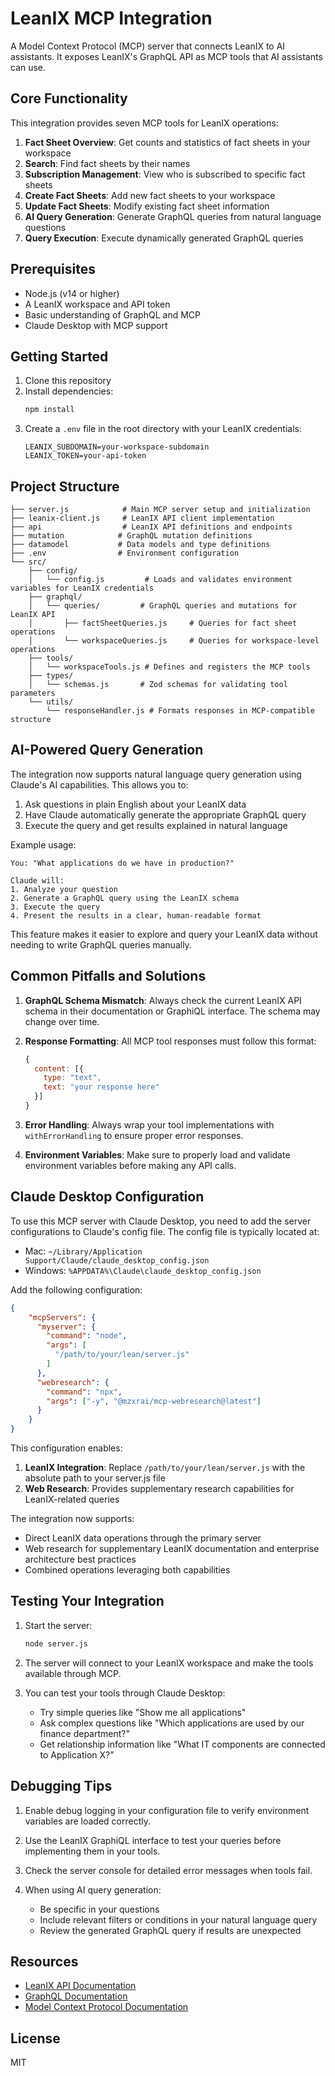 # LeanIX MCP Integration

A Model Context Protocol (MCP) server that connects LeanIX to AI assistants. It exposes LeanIX's GraphQL API as MCP tools that AI assistants can use.

## Core Functionality

This integration provides seven MCP tools for LeanIX operations:

1. **Fact Sheet Overview**: Get counts and statistics of fact sheets in your workspace
2. **Search**: Find fact sheets by their names
3. **Subscription Management**: View who is subscribed to specific fact sheets
4. **Create Fact Sheets**: Add new fact sheets to your workspace
5. **Update Fact Sheets**: Modify existing fact sheet information
6. **AI Query Generation**: Generate GraphQL queries from natural language questions
7. **Query Execution**: Execute dynamically generated GraphQL queries

## Prerequisites

- Node.js (v14 or higher)
- A LeanIX workspace and API token
- Basic understanding of GraphQL and MCP
- Claude Desktop with MCP support

## Getting Started

1. Clone this repository
2. Install dependencies:
   ```bash
   npm install
   ```
3. Create a `.env` file in the root directory with your LeanIX credentials:
   ```
   LEANIX_SUBDOMAIN=your-workspace-subdomain
   LEANIX_TOKEN=your-api-token
   ```

## Project Structure

```
├── server.js            # Main MCP server setup and initialization
├── leanix-client.js     # LeanIX API client implementation
├── api                  # LeanIX API definitions and endpoints
├── mutation            # GraphQL mutation definitions
├── datamodel           # Data models and type definitions
├── .env                # Environment configuration
└── src/
    ├── config/
    │   └── config.js         # Loads and validates environment variables for LeanIX credentials
    ├── graphql/
    │   └── queries/         # GraphQL queries and mutations for LeanIX API
    │       ├── factSheetQueries.js     # Queries for fact sheet operations
    │       └── workspaceQueries.js     # Queries for workspace-level operations
    ├── tools/
    │   └── workspaceTools.js # Defines and registers the MCP tools
    ├── types/
    │   └── schemas.js       # Zod schemas for validating tool parameters
    └── utils/
        └── responseHandler.js # Formats responses in MCP-compatible structure
```

## AI-Powered Query Generation

The integration now supports natural language query generation using Claude's AI capabilities. This allows you to:

1. Ask questions in plain English about your LeanIX data
2. Have Claude automatically generate the appropriate GraphQL query
3. Execute the query and get results explained in natural language

Example usage:
```
You: "What applications do we have in production?"

Claude will:
1. Analyze your question
2. Generate a GraphQL query using the LeanIX schema
3. Execute the query
4. Present the results in a clear, human-readable format
```

This feature makes it easier to explore and query your LeanIX data without needing to write GraphQL queries manually.

## Common Pitfalls and Solutions

1. **GraphQL Schema Mismatch**: Always check the current LeanIX API schema in their documentation or GraphiQL interface. The schema may change over time.

2. **Response Formatting**: All MCP tool responses must follow this format:
   ```javascript
   {
     content: [{
       type: "text",
       text: "your response here"
     }]
   }
   ```

3. **Error Handling**: Always wrap your tool implementations with `withErrorHandling` to ensure proper error responses.

4. **Environment Variables**: Make sure to properly load and validate environment variables before making any API calls.

## Claude Desktop Configuration

To use this MCP server with Claude Desktop, you need to add the server configurations to Claude's config file. The config file is typically located at:
- Mac: `~/Library/Application Support/Claude/claude_desktop_config.json`
- Windows: `%APPDATA%\Claude\claude_desktop_config.json`

Add the following configuration:

```json
{
    "mcpServers": {
      "myserver": {
        "command": "node",
        "args": [
          "/path/to/your/lean/server.js"
        ]
      },
      "webresearch": {
        "command": "npx",
        "args": ["-y", "@mzxrai/mcp-webresearch@latest"]
      }
    }
}
```

This configuration enables:
1. **LeanIX Integration**: Replace `/path/to/your/lean/server.js` with the absolute path to your server.js file
2. **Web Research**: Provides supplementary research capabilities for LeanIX-related queries

The integration now supports:
- Direct LeanIX data operations through the primary server
- Web research for supplementary LeanIX documentation and enterprise architecture best practices
- Combined operations leveraging both capabilities

## Testing Your Integration

1. Start the server:
   ```bash
   node server.js
   ```

2. The server will connect to your LeanIX workspace and make the tools available through MCP.

3. You can test your tools through Claude Desktop:
   - Try simple queries like "Show me all applications"
   - Ask complex questions like "Which applications are used by our finance department?"
   - Get relationship information like "What IT components are connected to Application X?"

## Debugging Tips

1. Enable debug logging in your configuration file to verify environment variables are loaded correctly.

2. Use the LeanIX GraphiQL interface to test your queries before implementing them in your tools.

3. Check the server console for detailed error messages when tools fail.

4. When using AI query generation:
   - Be specific in your questions
   - Include relevant filters or conditions in your natural language query
   - Review the generated GraphQL query if results are unexpected

## Resources

- [LeanIX API Documentation](https://docs-eam.leanix.net/reference/graphql-api)
- [GraphQL Documentation](https://graphql.org/learn/)
- [Model Context Protocol Documentation](https://modelcontextprotocol.github.io/)

## License

MIT 